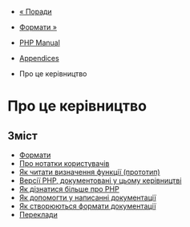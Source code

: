 - [« Поради](userlandnaming.tips.md)
- [Формати »](about.formats.md)

- [PHP Manual](index.md)
- [Appendices](appendices.md)
- Про це керівництво

# Про це керівництво

## Зміст

- [Формати](about.formats.md)
- [Про нотатки користувачів](about.notes.md)
- [Як читати визначення функції (прототип)](about.prototypes.md)
- [Версії PHP, документовані у цьому
керівництві](about.phpversions.md)
- [Як дізнатися більше про PHP](about.more.md)
- [Як допомогти у написанні документації](about.howtohelp.md)
- [Як створюються формати документації](about.generate.md)
- [Переклади](about.translations.md)
